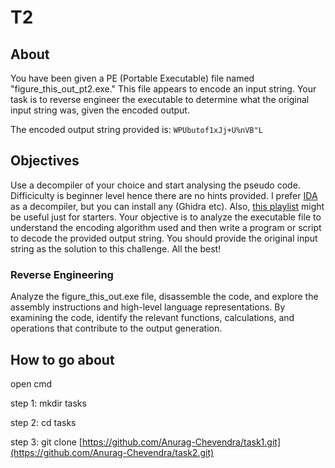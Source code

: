 # T2
## About
You have been given a PE (Portable Executable) file named "figure_this_out_pt2.exe." This file appears to encode an input string. Your task is to reverse engineer the executable to determine what the original input string was, given the encoded output.

The encoded output string provided is: `WPUbutof1xJj+U%nVB"L`

## Objectives
Use a decompiler of your choice and start analysing the pseudo code. Difficiculty is beginner level hence there are no hints provided. I prefer [IDA](https://hex-rays.com/ida-free/) as a decompiler, but you can install any (Ghidra etc). Also, [this playlist](https://www.youtube.com/watch?v=tWSa1L5L394) might be useful just for starters. Your objective is to analyze the executable file to understand the encoding algorithm used and then write a program or script to decode the provided output string. You should provide the original input string as the solution to this challenge. All the best!
### Reverse Engineering
Analyze the figure_this_out.exe file, disassemble the code, and explore the assembly instructions and high-level language representations. By examining the code, identify the relevant functions, calculations, and operations that contribute to the output generation.
## How to go about
open cmd

step 1: mkdir tasks

step 2: cd tasks

step 3: git clone [https://github.com/Anurag-Chevendra/task1.git](https://github.com/Anurag-Chevendra/task2.git)

